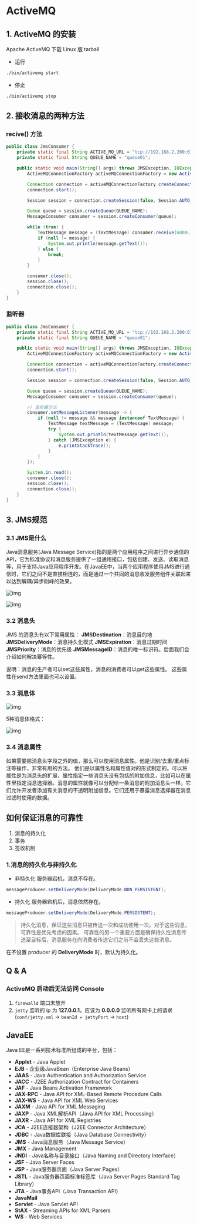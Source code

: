 # ActiveMQ

## 1. ActiveMQ 的安装

Apache ActiveMQ 下载 Linux 版 tarball

- 运行

```bash
./bin/activemq start
```

- 停止

```bash
./bin/activemq stop
```

## 2. 接收消息的两种方法

### recive() 方法

```java
public class JmsConsumer {
    private static final String ACTIVE_MQ_URL = "tcp://192.168.2.200:61616";
    private static final String QUEUE_NAME = "queue01";

    public static void main(String[] args) throws JMSException, IOException {
        ActiveMQConnectionFactory activeMQConnectionFactory = new ActiveMQConnectionFactory(ACTIVE_MQ_URL);

        Connection connection = activeMQConnectionFactory.createConnection();
        connection.start();

        Session session = connection.createSession(false, Session.AUTO_ACKNOWLEDGE);

        Queue queue = session.createQueue(QUEUE_NAME);
        MessageConsumer consumer = session.createConsumer(queue);

        while (true) {
            TextMessage message = (TextMessage) consumer.receive(6000L);
            if (null != message) {
                System.out.println(message.getText());
            } else {
                break;
            }
        }

        consumer.close();
        session.close();
        connection.close();
    }
}
```

### 监听器

```java
public class JmsConsumer {
    private static final String ACTIVE_MQ_URL = "tcp://192.168.2.200:61616";
    private static final String QUEUE_NAME = "queue01";

    public static void main(String[] args) throws JMSException, IOException {
        ActiveMQConnectionFactory activeMQConnectionFactory = new ActiveMQConnectionFactory(ACTIVE_MQ_URL);

        Connection connection = activeMQConnectionFactory.createConnection();
        connection.start();

        Session session = connection.createSession(false, Session.AUTO_ACKNOWLEDGE);

        Queue queue = session.createQueue(QUEUE_NAME);
        MessageConsumer consumer = session.createConsumer(queue);

        // 监听器方法
        consumer.setMessageListener(message -> {
            if (null != message && message instanceof TextMessage) {
                TextMessage textMessage = (TextMessage) message;
                try {
                    System.out.println(textMessage.getText());
                } catch (JMSException e) {
                    e.printStackTrace();
                }
            }
        });

        System.in.read();
        consumer.close();
        session.close();
        connection.close();
    }
}
```

## 3. JMS规范

### 3.1 JMS是什么

Java消息服务(Java Message Service)指的是两个应用程序之间进行异步通信的API，它为标准协议和消息服务提供了一组通用接口，包括创建、发送、读取消息等，用于支持Java应用程序开发。在JavaEE中，当两个应用程序使用JMS进行通信时，它们之间不是直接相连的，而是通过一个共同的消息收发服务组件关联起来以达到解耦/异步削峰的效果。

![img](activemq-note.assets/clip_image002.jpg)

![img](activemq-note.assets/clip_image002-1615732371574.jpg)

### 3.2 消息头

JMS 的消息头有以下常用属性：
**JMSDestination**：消息目的地
**JMSDeliveryMode**：消息持久化模式
**JMSExpiration**：消息过期时间
**JMSPriority**：消息的优先级
**JMSMessageID**：消息的唯一标识符。后面我们会介绍如何解决幂等性。

说明：消息的生产者可以set这些属性，消息的消费者可以get这些属性。
这些属性在send方法里面也可以设置。

### 3.3 消息体

![img](activemq-note.assets/clip_image002-1615732505168.jpg)

5种消息体格式：

![img](activemq-note.assets/clip_image002-1615732510637.jpg)

### 3.4 消息属性

如果需要除消息头字段之外的值，那么可以使用消息属性。他是识别/去重/重点标注等操作，非常有用的方法。
他们是以属性名和属性值对的形式制定的。可以将属性是为消息头的扩展，属性指定一些消息头没有包括的附加信息，比如可以在属性里指定消息选择器。消息的属性就像可以分配给一条消息的附加消息头一样。它们允许开发者添加有关消息的不透明附加信息。它们还用于暴露消息选择器在消息过滤时使用的数据。

## 如何保证消息的可靠性

1. 消息的持久化
2. 事务
3. 签收机制

### 1.消息的持久化与非持久化

- 非持久化
服务器宕机，消息不存在。

```java
messageProducer.setDeliveryMode(DeliveryMode.NON_PERSISTENT);
```

- 持久化
服务器宕机后，消息依然存在。

```java
messageProducer.setDeliveryMode(DeliveryMode.PERSISTENT);
```

> 持久化消息，保证这些消息只被传送一次和成功使用一次。对于这些消息，可靠性是优先考虑的因素。
> 可靠性的另一个重要方面是确保持久性消息传送至目标后，消息服务在向消费者传送它们之前不会丢失这些消息。

在不设置 producer 的 **DeliveryMode** 时，默认为持久化。

## Q & A

### ActiveMQ 启动后无法访问 Console

1. `firewalld` 端口未放开
2. `jetty` 监听的 ip 为 **127.0.0.1**，应该为 **0.0.0.0** 监听所有网卡上的请求(`conf/jetty.xml` -> `beanId = jettyPort` -> `host`)

## JavaEE

Java EE是一系列技术标准所组成的平台，包括：

- **Applet** - Java Applet
- **EJB** - 企业级JavaBean（Enterprise Java Beans）
- **JAAS** - Java Authentication and Authorization Service
- **JACC** - J2EE Authorization Contract for Containers
- **JAF** - Java Beans Activation Framework
- **JAX-RPC** - Java API for XML-Based Remote Procedure Calls
- **JAX-WS** - Java API for XML Web Services
- **JAXM** - Java API for XML Messaging
- **JAXP** - Java XML解析API（Java API for XML Processing）
- **JAXR** - Java API for XML Registries
- **JCA** - J2EE连接器架构（J2EE Connector Architecture）
- **JDBC** - Java数据库联接（Java Database Connectivity）
- **JMS** - Java消息服务（Java Message Service）
- **JMX** - Java Management
- **JNDI** - Java名称与目录接口（Java Naming and Directory Interface）
- **JSF** - Java Server Faces
- **JSP** - Java服务器页面（Java Server Pages）
- **JSTL** - Java服务器页面标准标签库（Java Server Pages Standard Tag Library）
- **JTA** - Java事务API（Java Transaction API）
- **JavaMail**
- **Servlet** - Java Servlet API
- **StAX** - Streaming APIs for XML Parsers
- **WS** - Web Services

